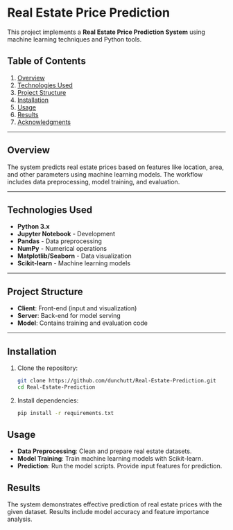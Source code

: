 # Real Estate Price Prediction

This project implements a **Real Estate Price Prediction System** using machine learning techniques and Python tools.

## Table of Contents
1. [Overview](#overview)
2. [Technologies Used](#technologies-used)
3. [Project Structure](#project-structure)
4. [Installation](#installation)
5. [Usage](#usage)
6. [Results](#results)
7. [Acknowledgments](#acknowledgments)

---

## Overview
The system predicts real estate prices based on features like location, area, and other parameters using machine learning models. The workflow includes data preprocessing, model training, and evaluation.

---

## Technologies Used
- **Python 3.x**
- **Jupyter Notebook** - Development
- **Pandas** - Data preprocessing
- **NumPy** - Numerical operations
- **Matplotlib/Seaborn** - Data visualization
- **Scikit-learn** - Machine learning models

---

## Project Structure
- **Client**: Front-end (input and visualization)
- **Server**: Back-end for model serving
- **Model**: Contains training and evaluation code

---

## Installation

1. Clone the repository:
   ```bash
   git clone https://github.com/dunchutt/Real-Estate-Prediction.git
   cd Real-Estate-Prediction
2. Install dependencies:
   ```bash
   pip install -r requirements.txt
## Usage

- **Data Preprocessing**: Clean and prepare real estate datasets.
- **Model Training**: Train machine learning models with Scikit-learn.
- **Prediction**:
Run the model scripts.
Provide input features for prediction.

## Results

The system demonstrates effective prediction of real estate prices with the given dataset. Results include model accuracy and feature importance analysis.

